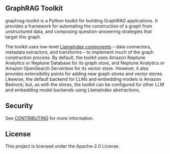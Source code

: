 ## GraphRAG Toolkit

graphrag-toolkit is a Python toolkit for building GraphRAG applications. It provides a framework for automating the construction of a graph from unstructured data, and composing question-answering strategies that target this graph. 

The toolkit uses low-level [LlamaIndex components](https://docs.llamaindex.ai/en/stable/) – data connectors, metadata extractors, and transforms – to implement much of the graph construction process. By default, the toolkit uses Amazon Neptune Analytics or Neptune Database for its graph store, and Neptune Analytics or Amazon OpenSearch Serverless for its vector store. However, it also provides extensibility points for adding new graph stores and vector stores. Likewise, the default backend for LLMs and embedding models is Amazon Bedrock; but, as with the stores, the toolkit can be configured for other LLM and embedding model backends using LlamaIndex abstractions.

## Security

See [CONTRIBUTING](CONTRIBUTING.md#security-issue-notifications) for more information.

## License

This project is licensed under the Apache-2.0 License.


